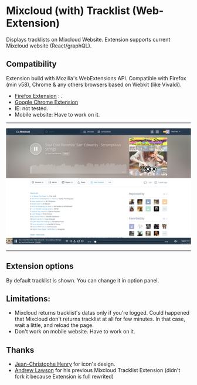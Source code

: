 # Mixcloud (with) Tracklist (Web-Extension)

Displays tracklists on Mixcloud Website.
Extension supports current Mixcloud website (React/graphQL).

## Compatibility 
Extension build with Mozilla's WebExtensions API.
Compatible with Firefox (min v58), Chrome & any others browsers based on Webkit (like Vivaldi).

 - [Firefox Extension][firefox-install] : .
 - [Google Chrome Extension][chrome-install]
 - IE: not tested.
 - Mobile website: Have to work on it.

 
---

![Screenshot](readme_files/screenshot.png)

---

## Extension options
By default tracklist is shown. You can change it in option panel.

## Limitations:
- Mixcloud returns tracklist's datas only if you're logged. Could happened that Mixcloud don't returns tracklist at all for few minutes. In that case, wait a little, and reload the page.
- Don't work on mobile website. Have to work on it.

## Thanks
 - [Jean-Christophe Henry](http://www.oddsquid.com/) for icon's design.
 - [Andrew Lawson](https://github.com/adlawson) for his previous Mixcloud Tracklist Extension (didn't fork it because Extension is full rewrited)



[firefox-install]: https://addons.mozilla.org/en-US/firefox/addon/mixcloud-with-tracklist/
[chrome-install]: https://chrome.google.com/webstore/detail/mixcloud-with-tracklist/jgghogcekaldifaiifpnbfnpmmpiengb?hl=en-US&gl=FR
